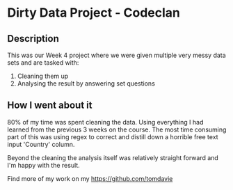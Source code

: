 <h1 id="toc_0">Dirty Data Project - Codeclan</h1>

<h2 id="toc_1">Description</h2>

<p>This was our Week 4 project where we were given multiple very messy data sets and are tasked with:</p>

<ol>
<li>Cleaning them up</li>
<li>Analysing the result by answering set questions</li>
</ol>

<h2 id="toc_2">How I went about it</h2>

<p>80% of my time was spent cleaning the data. Using everything I had learned from the previous 3 weeks on the course. The most time consuming part of this was using regex to correct and distill down a horrible free text input &#39;Country&#39; column. </p>

<p>Beyond the cleaning the analysis itself was relatively straight forward and I&#39;m happy with the result. </p>

<p>Find more of my work on my <a href="Github">https://github.com/tomdavie</a></p>
